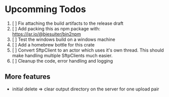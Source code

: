 # Upcomming Todos

1. [ ] Fix attaching the build artifacts to the release draft
2. [ ] Add packing this as npm package with: https://jsr.io/@bjesuiter/bin2npm
3. [ ] Test the windows build on a windows machine
4. [ ] Add a homebrew bottle for this crate
5. [ ] Convert SftpClient to an actor which uses it's own thread. This should make handling multiple SftpClients much easier.
6. [ ] Cleanup the code, error handling and logging

## More features

- initial delete => clear output directory on the server for one upload pair
